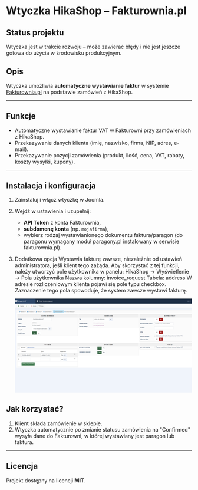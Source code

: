 # Wtyczka HikaShop – Fakturownia.pl

## Status projektu  
Wtyczka jest w trakcie rozwoju – może zawierać błędy i nie jest jeszcze gotowa do użycia w środowisku produkcyjnym.  

## Opis
Wtyczka umożliwia **automatyczne wystawianie faktur** w systemie [Fakturownia.pl](https://fakturownia.pl) na podstawie zamówień z HikaShop.  

---

## Funkcje
- Automatyczne wystawianie faktur VAT w Fakturowni przy zamówieniach z HikaShop.  
- Przekazywanie danych klienta (imię, nazwisko, firma, NIP, adres, e-mail).  
- Przekazywanie pozycji zamówienia (produkt, ilość, cena, VAT, rabaty, koszty wysyłki, kupony).  

---

## Instalacja i konfiguracja
1. Zainstaluj i włącz wtyczkę w Joomla.  
2. Wejdź w ustawienia i uzupełnij:  
   - **API Token** z konta Fakturownia,  
   - **subdomenę konta** (np. `mojafirma`),  
   - wybierz rodzaj wystawianionego dokumentu faktura/paragon (do paragonu wymagany moduł paragony.pl instalowany w serwisie fakturownia.pl).
3. Dodatkowa opcja
   Wystawia fakturę zawsze, niezależnie od ustawień administratora, jeśli klient tego zażąda.
   Aby skorzystać z tej funkcji, należy utworzyć pole użytkownika w panelu:
   HikaShop → Wyświetlenie → Pola użytkownika
   Nazwa kolumny: invoice_request
   Tabela: address
   W adresie rozliczeniowym klienta pojawi się pole typu checkbox. Zaznaczenie tego pola spowoduje, że system zawsze wystawi fakturę.
   
     ![pole użytkownika hikashop](https://github.com/pablop76/plg_fakturownia/blob/main/image.png?raw=true)

## Jak korzystać?
1. Klient składa zamówienie w sklepie.  
2. Wtyczka automatycznie po zmianie statusu zamówienia na "Confirmed" wysyła dane do Fakturowni, w której wystawiany jest paragon lub faktura.   

---

## Licencja
Projekt dostępny na licencji **MIT**.

